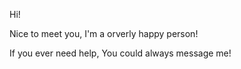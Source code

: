 Hi! 

Nice to meet you, I'm a orverly happy person! 

If you ever need help, You could always message me!

